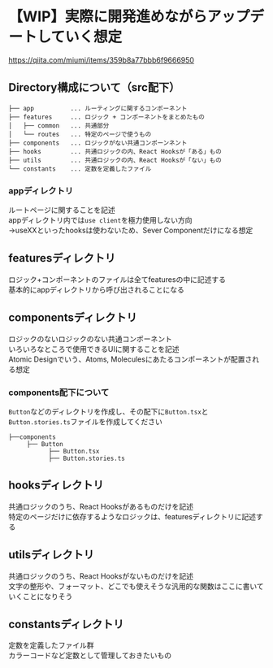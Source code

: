 # 【WIP】実際に開発進めながらアップデートしていく想定

https://qiita.com/miumi/items/359b8a77bbb6f9666950

## Directory構成について（src配下）

```
├── app          ... ルーティングに関するコンポーネント
├── features     ... ロジック + コンポーネントをまとめたもの
│   ├── common   ... 共通部分
│   └── routes   ... 特定のページで使うもの
├── components   ... ロジックがない共通コンポーンネント
├── hooks        ... 共通ロジックの内、React Hooksが「ある」もの
├── utils        ... 共通ロジックの内、React Hooksが「ない」もの
└── constants    ... 定数を定義したファイル
```

### appディレクトリ

ルートページに関することを記述<br>
appディレクトリ内では`use client`を極力使用しない方向<br>
→useXXといったhooksは使わないため、Sever Componentだけになる想定

## featuresディレクトリ

ロジック+コンポーネントのファイルは全てfeaturesの中に記述する<br>
基本的にappディレクトリから呼び出されることになる

## componentsディレクトリ

ロジックのないロジックのない共通コンポーネント<br>
いろいろなところで使用できるUIに関することを記述<br>
Atomic Designでいう、Atoms, Moleculesにあたるコンポーネントが配置される想定

### components配下について
`Button`などのディレクトリを作成し、その配下に`Button.tsx`と`Button.stories.ts`ファイルを作成してください

```
├──components
     ├── Button
           ├── Button.tsx
           ├── Button.stories.ts
```

## hooksディレクトリ

共通ロジックのうち、React Hooksがあるものだけを記述<br>
特定のページだけに依存するようなロジックは、featuresディレクトリに記述する

## utilsディレクトリ

共通ロジックのうち、React Hooksがないものだけを記述<br>
文字の整形や、フォーマット、どこでも使えそうな汎用的な関数はここに書いていくことになりそう

## constantsディレクトリ

定数を定義したファイル群<br>
カラーコードなど定数として管理しておきたいもの
